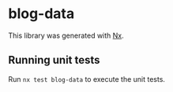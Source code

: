# blog-data

This library was generated with [Nx](https://nx.dev).

## Running unit tests

Run `nx test blog-data` to execute the unit tests.
